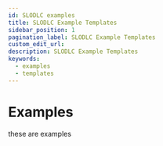 ```yaml
---
id: SLODLC examples
title: SLODLC Example Templates
sidebar_position: 1
pagination_label: SLODLC Example Templates
custom_edit_url:
description: SLODLC Example Templates
keywords:
  - examples
  - templates
---
```


# Examples
these are examples

